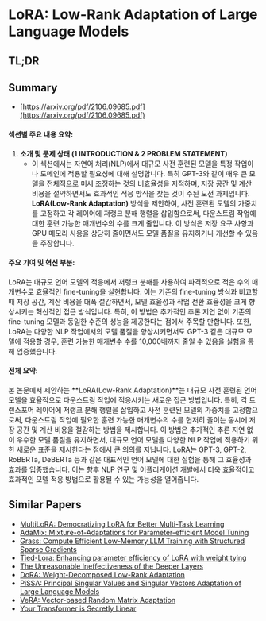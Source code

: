 # LoRA: Low-Rank Adaptation of Large Language Models
## TL;DR
## Summary
- [https://arxiv.org/pdf/2106.09685.pdf](https://arxiv.org/pdf/2106.09685.pdf)

#### 섹션별 주요 내용 요약:

1. **소개 및 문제 상태 (1 INTRODUCTION & 2 PROBLEM STATEMENT)**
   - 이 섹션에서는 자연어 처리(NLP)에서 대규모 사전 훈련된 모델을 특정 작업이나 도메인에 적용할 필요성에 대해 설명합니다. 특히 GPT-3와 같이 매우 큰 모델을 전체적으로 미세 조정하는 것의 비효율성을 지적하며, 저장 공간 및 계산 비용을 절약하면서도 효과적인 적응 방식을 찾는 것이 주된 도전 과제입니다. **LoRA(Low-Rank Adaptation)** 방식을 제안하여, 사전 훈련된 모델의 가중치를 고정하고 각 레이어에 저랭크 분해 행렬을 삽입함으로써, 다운스트림 작업에 대한 훈련 가능한 매개변수의 수를 크게 줄입니다. 이 방식은 저장 요구 사항과 GPU 메모리 사용을 상당히 줄이면서도 모델 품질을 유지하거나 개선할 수 있음을 주장합니다.

#### 주요 기여 및 혁신 부분:

LoRA는 대규모 언어 모델의 적응에서 저랭크 분해를 사용하여 파격적으로 적은 수의 매개변수로 효율적인 fine-tuning을 실현합니다. 이는 기존의 fine-tuning 방식과 비교할 때 저장 공간, 계산 비용을 대폭 절감하면서, 모델 효율성과 작업 전환 효율성을 크게 향상시키는 혁신적인 접근 방식입니다. 특히, 이 방법은 추가적인 추론 지연 없이 기존의 fine-tuning 모델과 동일한 수준의 성능을 제공한다는 점에서 주목할 만합니다. 또한, LoRA는 다양한 NLP 작업에서의 모델 품질을 향상시키면서도 GPT-3 같은 대규모 모델에 적용할 경우, 훈련 가능한 매개변수 수를 10,000배까지 줄일 수 있음을 실험을 통해 입증했습니다.

#### 전체 요약:

본 논문에서 제안하는 **LoRA(Low-Rank Adaptation)**는 대규모 사전 훈련된 언어 모델을 효율적으로 다운스트림 작업에 적응시키는 새로운 접근 방법입니다. 특히, 각 트랜스포머 레이어에 저랭크 분해 행렬을 삽입하고 사전 훈련된 모델의 가중치를 고정함으로써, 다운스트림 작업에 필요한 훈련 가능한 매개변수의 수를 현저히 줄이는 동시에 저장 공간 및 계산 비용을 절감하는 방법을 제시합니다. 이 방법은 추가적인 추론 지연 없이 우수한 모델 품질을 유지하면서, 대규모 언어 모델을 다양한 NLP 작업에 적용하기 위한 새로운 표준을 제시한다는 점에서 큰 의의를 지닙니다. LoRA는 GPT-3, GPT-2, RoBERTa, DeBERTa 등과 같은 대표적인 언어 모델에 대한 실험을 통해 그 효율성과 효과를 입증했습니다. 이는 향후 NLP 연구 및 어플리케이션 개발에서 더욱 효율적이고 효과적인 모델 적응 방법으로 활용될 수 있는 가능성을 열어줍니다.

## Similar Papers
- [MultiLoRA: Democratizing LoRA for Better Multi-Task Learning](2311.11501.md)
- [AdaMix: Mixture-of-Adaptations for Parameter-efficient Model Tuning](2205.12410.md)
- [Grass: Compute Efficient Low-Memory LLM Training with Structured Sparse Gradients](2406.17660.md)
- [Tied-Lora: Enhancing parameter efficiency of LoRA with weight tying](2311.09578.md)
- [The Unreasonable Ineffectiveness of the Deeper Layers](2403.17887.md)
- [DoRA: Weight-Decomposed Low-Rank Adaptation](2402.09353.md)
- [PiSSA: Principal Singular Values and Singular Vectors Adaptation of Large Language Models](2404.02948.md)
- [VeRA: Vector-based Random Matrix Adaptation](2310.11454.md)
- [Your Transformer is Secretly Linear](2405.12250.md)
